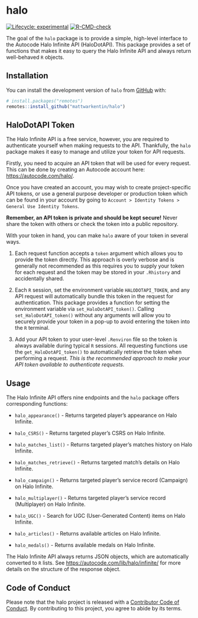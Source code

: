 
# halo

<!-- badges: start -->

[![Lifecycle:
experimental](https://img.shields.io/badge/lifecycle-experimental-orange.svg)](https://lifecycle.r-lib.org/articles/stages.html#experimental)
[![R-CMD-check](https://github.com/mattwarkentin/halo/workflows/R-CMD-check/badge.svg)](https://github.com/mattwarkentin/halo/actions)
<!-- badges: end -->

The goal of the `halo` package is to provide a simple, high-level
interface to the Autocode Halo Infinite API (HaloDotAPI). This package
provides a set of functions that makes it easy to query the Halo
Infinite API and always return well-behaved `R` objects.

## Installation

You can install the development version of `halo` from
[GitHub](https://github.com/) with:

``` r
# install.packages("remotes")
remotes::install_github("mattwarkentin/halo")
```

## HaloDotAPI Token

The Halo Infinite API is a free service, however, you are required to
authenticate yourself when making requests to the API. Thankfully, the
`halo` package makes it easy to manage and utilize your token for API
requests.

Firstly, you need to acquire an API token that will be used for every
request. This can be done by creating an Autocode account here:
<https://autocode.com/halo/>.

Once you have created an account, you may wish to create
project-specific API tokens, or use a general purpose developer or
production token which can be found in your account by going to
`Account > Identity Tokens > General Use Identity Tokens`.

**Remember, an API token is private and should be kept secure!** Never
share the token with others or check the token into a public repository.

With your token in hand, you can make `halo` aware of your token in
several ways.

1.  Each request function accepts a `token` argument which allows you to
    provide the token directly. This approach is overly verbose and is
    generally not recommended as this requires you to supply your token
    for each request and the token may be stored in your `.Rhistory` and
    accidentally shared.

2.  Each `R` session, set the environment variable `HALODOTAPI_TOKEN`,
    and any API request will automatically bundle this token in the
    request for authentication. This package provides a function for
    setting the environment variable via `set_HaloDotAPI_token()`.
    Calling `set_HaloDotAPI_token()` without any arguments will allow
    you to securely provide your token in a pop-up to avoid entering the
    token into the `R` terminal.

3.  Add your API token to your user-level `.Renviron` file so the token
    is always available during typical `R` sessions. All requesting
    functions use the `get_HaloDotAPI_token()` to automatically retrieve
    the token when performing a request. *This is the recommended
    approach to make your API token available to authenticate requests.*

## Usage

The Halo Infinite API offers nine endpoints and the `halo` package
offers corresponding functions:

-   `halo_appearance()` - Returns targeted player’s appearance on Halo
    Infinite.

-   `halo_CSRS()` - Returns targeted player’s CSRS on Halo Infinite.

-   `halo_matches_list()` - Returns targeted player’s matches history on
    Halo Infinite.

-   `halo_matches_retrieve()` - Returns targeted match’s details on Halo
    Infinite.

-   `halo_campaign()` - Returns targeted player’s service record
    (Campaign) on Halo Infinite.

-   `halo_multiplayer()` - Returns targeted player’s service record
    (Multiplayer) on Halo Infinite.

-   `halo_UGC()` - Search for UGC (User-Generated Content) items on Halo
    Infinite.

-   `halo_articles()` - Returns available articles on Halo Infinite.

-   `halo_medals()` - Returns available medals on Halo Infinite.

The Halo Infinite API always returns JSON objects, which are
automatically converted to `R` lists. See
<https://autocode.com/lib/halo/infinite/> for more details on the
structure of the response object.

## Code of Conduct

Please note that the halo project is released with a [Contributor Code
of
Conduct](https://contributor-covenant.org/version/2/0/CODE_OF_CONDUCT.html).
By contributing to this project, you agree to abide by its terms.
